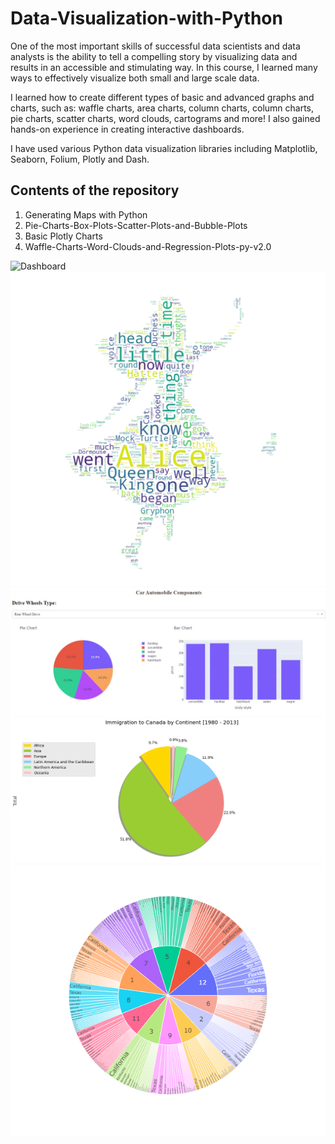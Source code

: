 # Data-Visualization-with-Python
One of the most important skills of successful data scientists and data analysts is the ability to tell a compelling story by visualizing data and results in an accessible and stimulating way. In this course, I learned many ways to effectively visualize both small and large scale data.

I learned how to create different types of basic and advanced graphs and charts, such as: waffle charts, area charts, column charts, column charts, pie charts, scatter charts, word clouds, cartograms and more! I also gained hands-on experience in creating interactive dashboards.

I have used various Python data visualization libraries including Matplotlib, Seaborn, Folium, Plotly and Dash.

## Contents of the repository

1. Generating Maps with Python
2. Pie-Charts-Box-Plots-Scatter-Plots-and-Bubble-Plots
3. Basic Plotly Charts
4. Waffle-Charts-Word-Clouds-and-Regression-Plots-py-v2.0

![Dashboard](https://github.com/tina-ds/Data-Visualization-with-Python/blob/de510224406d64ce8df0d83786343fd49901c215/US%20Domestic%20Aircraft%20Flights%20Statistics%20Dashboard/Dashboard.gif)
![output_Alice](https://github.com/tina-ds/Data-Visualization-with-Python/blob/519027e865583e877d267222a4753af5d2d9dcf6/output_Alice.png)
![4](https://github.com/tina-ds/Data-Visualization-with-Python/blob/c3370e6e6093a8ac81613432b3acb2ab48ac8cf5/4.jpg)
![output](https://github.com/tina-ds/Data-Visualization-with-Python/blob/c262f4e5142674679f36a8f819bc838c53882df5/output.png)
![newplot](https://github.com/tina-ds/Data-Visualization-with-Python/blob/519027e865583e877d267222a4753af5d2d9dcf6/newplot.png)
